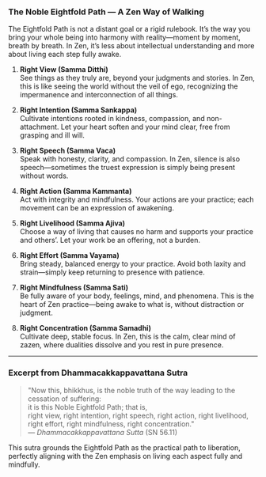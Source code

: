 ### The Noble Eightfold Path — A Zen Way of Walking

The Eightfold Path is not a distant goal or a rigid rulebook. It’s the way you bring your whole being into harmony with reality—moment by moment, breath by breath. In Zen, it’s less about intellectual understanding and more about living each step fully awake.

1. **Right View (Samma Ditthi)**  
See things as they truly are, beyond your judgments and stories. In Zen, this is like seeing the world without the veil of ego, recognizing the impermanence and interconnection of all things.

2. **Right Intention (Samma Sankappa)**  
Cultivate intentions rooted in kindness, compassion, and non-attachment. Let your heart soften and your mind clear, free from grasping and ill will.

3. **Right Speech (Samma Vaca)**  
Speak with honesty, clarity, and compassion. In Zen, silence is also speech—sometimes the truest expression is simply being present without words.

4. **Right Action (Samma Kammanta)**  
Act with integrity and mindfulness. Your actions are your practice; each movement can be an expression of awakening.

5. **Right Livelihood (Samma Ajiva)**  
Choose a way of living that causes no harm and supports your practice and others’. Let your work be an offering, not a burden.

6. **Right Effort (Samma Vayama)**  
Bring steady, balanced energy to your practice. Avoid both laxity and strain—simply keep returning to presence with patience.

7. **Right Mindfulness (Samma Sati)**  
Be fully aware of your body, feelings, mind, and phenomena. This is the heart of Zen practice—being awake to what is, without distraction or judgment.

8. **Right Concentration (Samma Samadhi)**  
Cultivate deep, stable focus. In Zen, this is the calm, clear mind of zazen, where dualities dissolve and you rest in pure presence.

---
### Excerpt from Dhammacakkappavattana Sutra
> "Now this, bhikkhus, is the noble truth of the way leading to the cessation of suffering:  
> it is this Noble Eightfold Path; that is,  
> right view, right intention, right speech, right action, right livelihood, right effort, right mindfulness, right concentration."  
> — *Dhammacakkappavattana Sutta* (SN 56.11)

This sutra grounds the Eightfold Path as the practical path to liberation, perfectly aligning with the Zen emphasis on living each aspect fully and mindfully.